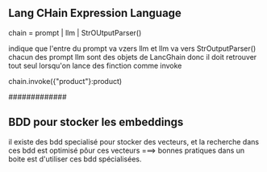 

## Lang CHain Expression Language

chain = prompt | llm | StrOUtputParser()

indique que l'entre du prompt va vzers llm et llm va vers StrOutputParser()
chacun des prompt llm sont des objets de LancGhain donc il doit retrouver tout seul lorsqu'on lance des finction comme invoke

chain.invoke({"product"}:product)




#############

## BDD pour stocker les embeddings

il existe des bdd specialisé pour stocker des vecteurs, et la recherche dans ces bdd est optimisé pôur ces vecteurs ===> bonnes pratiques dans un boite est d'utiliser ces bdd spécialisées.